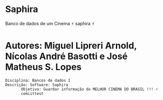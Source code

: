 # Saphira
Banco de dados de um Cinema
⚡ saphira ⚡
# Autores: Miguel Lipreri Arnold, Nícolas André Basotti e José Matheus S. Lopes
	Disciplina: Bancos de dados I
	Descrição: Software: Saphira 
		   Objetivo: Guardar informação do MELHOR CINEMA DO BRASIL !!! ⚡
		   comiittest
